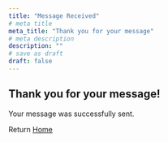 ```yaml
---
title: "Message Received"
# meta title
meta_title: "Thank you for your message"
# meta description
description: ""
# save as draft
draft: false
---
```


## Thank you for your message!

Your message was successfully sent.

Return [Home](/)